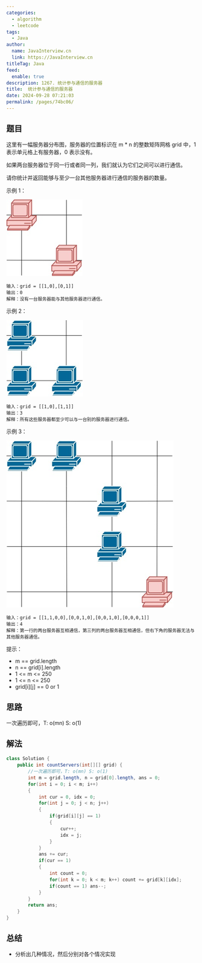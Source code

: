 ```yaml
---
categories: 
  - algorithm
  - leetcode
tags: 
  - Java
author: 
  name: JavaInterview.cn
  link: https://JavaInterview.cn
titleTag: Java
feed: 
  enable: true
description: 1267. 统计参与通信的服务器
title:  统计参与通信的服务器
date: 2024-09-28 07:21:03
permalink: /pages/74bc06/
---
```


## 题目

这里有一幅服务器分布图，服务器的位置标识在 m * n 的整数矩阵网格 grid 中，1 表示单元格上有服务器，0 表示没有。

如果两台服务器位于同一行或者同一列，我们就认为它们之间可以进行通信。

请你统计并返回能够与至少一台其他服务器进行通信的服务器的数量。



示例 1：

![untitled-diagram-6.jpg](../../../media/pictures/leetcode/untitled-diagram-6.jpg)

    输入：grid = [[1,0],[0,1]]
    输出：0
    解释：没有一台服务器能与其他服务器进行通信。
示例 2：

![untitled-diagram-4-1.jpg](../../../media/pictures/leetcode/untitled-diagram-4-1.jpg)

    输入：grid = [[1,0],[1,1]]
    输出：3
    解释：所有这些服务器都至少可以与一台别的服务器进行通信。
示例 3：

![untitled-diagram-1-3.jpg](../../../media/pictures/leetcode/untitled-diagram-1-3.jpg)

    输入：grid = [[1,1,0,0],[0,0,1,0],[0,0,1,0],[0,0,0,1]]
    输出：4
    解释：第一行的两台服务器互相通信，第三列的两台服务器互相通信，但右下角的服务器无法与其他服务器通信。


提示：

* m == grid.length
* n == grid[i].length
* 1 <= m <= 250
* 1 <= n <= 250
* grid[i][j] == 0 or 1

## 思路

一次遍历即可，T: o(mn) S: o(1)

## 解法
```java
class Solution {
    public int countServers(int[][] grid) {
        //一次遍历即可，T: o(mn) S: o(1)
        int m = grid.length, n = grid[0].length, ans = 0;
        for(int i = 0; i < m; i++)
        {
            int cur = 0, idx = 0;
            for(int j = 0; j < n; j++)
            {
                if(grid[i][j] == 1)
                {
                    cur++;
                    idx = j;
                }
            }
            ans += cur;
            if(cur == 1)
            {
                int count = 0;
                for(int k = 0; k < m; k++) count += grid[k][idx];
                if(count == 1) ans--;
            }
        }
        return ans;
    }
}

```

## 总结

- 分析出几种情况，然后分别对各个情况实现 
